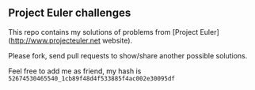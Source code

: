 Project Euler challenges
---


This repo contains my solutions of problems from
[Project Euler](http://www.projecteuler.net website).

Please fork, send pull requests to show/share another possible solutions.

Feel free to add me as friend, my hash is `52674530465540_1cb89f48d4f533885f4ac002e30095df`


